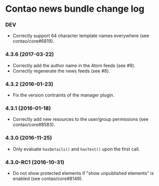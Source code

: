 # Contao news bundle change log

### DEV

 * Correctly support 64 character template names everywhere (see contao/core#6819).

### 4.3.6 (2017-03-22)

 * Correctly add the author name in the Atom feeds (see #9).
 * Correctly regenerate the news feeds (see #8).

### 4.3.2 (2016-01-23)

 * Fix the version contraints of the manager plugin.

### 4.3.1 (2016-01-18)

 * Correctly add new resources to the user/group permissions (see contao/core#8583).

### 4.3.0 (2016-11-25)

 * Only evaluate `hasDetails()` and `hasText()` upon the first call.

### 4.3.0-RC1 (2016-10-31)

 * Do not show protected elements if "show unpublished elements" is enabled (see contao/core#8149).
